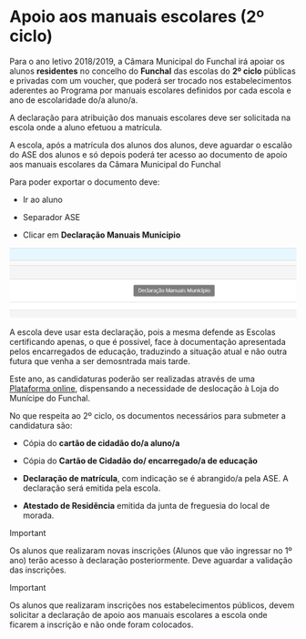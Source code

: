﻿# Apoio aos manuais escolares (2º ciclo) 

Para o ano letivo 2018/2019, a Câmara Municipal do Funchal irá apoiar os alunos **residentes** no concelho do **Funchal** das escolas do **2º ciclo** públicas e privadas com um voucher, que poderá ser trocado nos estabelecimentos aderentes ao Programa por manuais escolares definidos por cada escola e ano de escolaridade do/a aluno/a.

A declaração para atribuição dos manuais escolares deve ser solicitada na escola onde a aluno efetuou a matrícula. 

A escola, após a matrícula dos alunos dos alunos, deve aguardar o escalão do ASE dos alunos e só depois poderá ter acesso ao documento de apoio aos manuais escolares da Câmara Municipal do Funchal

Para poder exportar o documento deve:

- Ir ao aluno

- Separador ASE

- Clicar em **Declaração Manuais Municipio**

![Declaracao](../../images/Place21/Alunos/declaracao.PNG)

A escola deve usar esta declaração, pois a mesma defende as Escolas certificando apenas, o que é possivel, face à documentação apresentada pelos encarregados de educação, traduzindo a situação atual e não outra futura que venha a ser demosntrada mais tarde. 


Este ano, as candidaturas poderão ser realizadas através de uma [Plataforma online](http://manuaisescolares.cm-funchal.pt/), dispensando a necessidade de deslocação à Loja do Munícipe do Funchal.  

No que respeita ao 2º ciclo, os documentos necessários para submeter a candidatura são:

- Cópia do **cartão de cidadão do/a aluno/a** 

- Cópia do **Cartão de Cidadão do/ encarregado/a de educação**

- **Declaração de matrícula**, com indicação se é abrangido/a pela ASE. A declaração será emitida pela escola.

- **Atestado de Residência** emitida da junta de freguesia do local de morada. 

> [!IMPORTANT]  
> Os alunos que realizaram novas inscrições (Alunos que vão ingressar no 1º ano) terão acesso à declaração posteriormente. Deve aguardar a validação das inscrições.


> [!IMPORTANT]  
> Os alunos que realizaram inscrições nos estabelecimentos públicos, devem solicitar a declaração de apoio aos manuais escolares a escola onde ficarem a inscrição e não onde foram colocados.